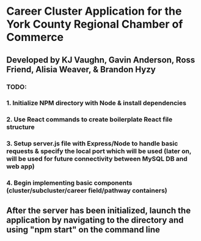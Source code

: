 # Career Cluster Application for the York County Regional Chamber of Commerce
## Developed by KJ Vaughn, Gavin Anderson, Ross Friend, Alisia Weaver, & Brandon Hyzy
### TODO: 
###      1. Initialize NPM directory with Node & install dependencies 
###      2. Use React commands to create boilerplate React file structure
###      3. Setup server.js file with Express/Node to handle basic requests & specify the local port which will be used (later on, will be used for future connectivity between MySQL DB and web app)
###      4. Begin implementing basic components (cluster/subcluster/career field/pathway containers)
## After the server has been initialized, launch the application by navigating to the directory and using "npm start" on the command line 
